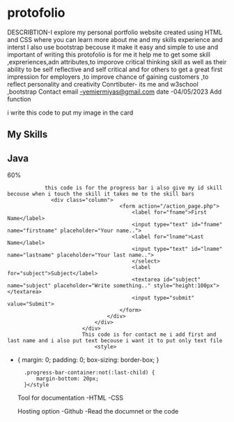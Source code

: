 # protofolio
 DESCRIBTION-I explore my personal portfolio website created using HTML and CSS where you can learn more about me and my skills experience and interst I also use bootstrap becouse it make it  easy and simple to use and important of writing  this protofolio is for me it help me to get some skill ,expreriences,adn attributes,to imporove critical thinking skill as well as their ability to be self reflective and self critical and for others to get a great first impression for employers ,to improve chance of gaining customers ,to reflect personality and creativity 
Conrtibuter- its me and w3school ,bootstrap 
Contact 
email -yemiermiyas@gmail.com
 date -04/05/2023
 Add function
   <div class="container text-center">
               <div class="row">
               <div class="col-4">
                <div class="bg">
        i write this code to put my image in the card 
          <div id="skills"> </div> 
       <section id="Skills"> 
            <h1>My Skills</h1>
                <div class="progress-bar-container">
                    <h2>Java</h2>
                    <div class="progress-bar">
                       <span class="percentage java">60%</span>
                    </div>
                </div>
                
                this code is for the progress bar i also give my id skill becouse when i touch the skill it takes me to the skill bars 
                  <div class="column">
                                        <form action="/action_page.php">
                                            <label for="fname">First Name</label>
                                            <input type="text" id="fname" name="firstname" placeholder="Your name..">
                                            <label for="lname">Last Name</label>
                                            <input type="text" id="lname" name="lastname" placeholder="Your last name..">
                                            </select>
                                            <label for="subject">Subject</label>
                                            <textarea id="subject" name="subject" placeholder="Write something.." style="height:100px"></textarea>
                                            <input type="submit" value="Submit">
                                        </form>
                                    </div>
                                </div>
                            </div>
                            This code is for contact me i add first and last name and i also put text becouse i want it to put only text file  
                                <style> 

* {
			margin: 0;
			padding: 0;
			box-sizing: border-box;
		}

		.progress-bar-container:not(:last-child) {
			margin-bottom: 20px;
		}</style
   Tool for documentation 
   -HTML
   -CSS
   
   Hosting option
   -Github
   -Read the documnet or the code 
